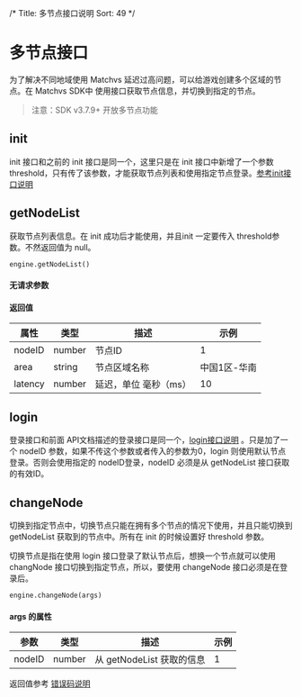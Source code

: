 /*
Title: 多节点接口说明
Sort: 49
*/



# 多节点接口

为了解决不同地域使用 Matchvs 延迟过高问题，可以给游戏创建多个区域的节点。在 Matchvs SDK中 使用接口获取节点信息，并切换到指定的节点。

>  注意：SDK v3.7.9+ 开放多节点功能

## init

init 接口和之前的 init 接口是同一个，这里只是在 init 接口中新增了一个参数 threshold，只有传了该参数，才能获取节点列表和使用指定节点登录。[参考init接口说明](./JavaScript)

## getNodeList

获取节点列表信息。在 init 成功后才能使用，并且init 一定要传入 threshold参数。不然返回值为 null。

```
engine.getNodeList()
```

#### 无请求参数

#### 返回值

| 属性    | 类型   | 描述                  | 示例         |
| ------- | ------ | --------------------- | ------------ |
| nodeID  | number | 节点ID                | 1            |
| area    | string | 节点区域名称          | 中国1区-华南 |
| latency | number | 延迟，单位 毫秒（ms） | 10           |



## login

 登录接口和前面 API文档描述的登录接口是同一个，[login接口说明](./JavaScript) 。只是加了一个 nodeID 参数，如果不传这个参数或者传入的参数为0，login 则使用默认节点登录。否则会使用指定的 nodeID登录，nodeID 必须是从 getNodeList 接口获取的有效ID。



## changeNode

切换到指定节点中，切换节点只能在拥有多个节点的情况下使用，并且只能切换到 getNodeList 获取到的节点中。所有在 init 的时候设置好 threshold 参数。

切换节点是指在使用 login 接口登录了默认节点后，想换一个节点就可以使用 changNode 接口切换到指定节点，所以，要使用 changeNode 接口必须是在登录后。

```
engine.changeNode(args)
```

#### args 的属性

| 参数   | 类型   | 描述                      | 示例 |
| ------ | ------ | ------------------------- | ---- |
| nodeID | number | 从 getNodeList 获取的信息 | 1    |

返回值参考 [错误码说明](../ErrCode)

